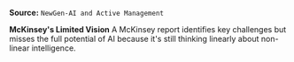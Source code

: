 **Source:** `NewGen-AI and Active Management`

**McKinsey's Limited Vision**
A McKinsey report identifies key challenges but misses the full potential of AI because it's still thinking linearly about non-linear intelligence.
